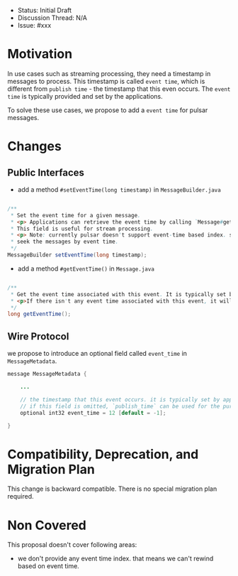 - Status: Initial Draft
- Discussion Thread: N/A
- Issue: #xxx

# Motivation

In use cases such as streaming processing, they need a timestamp in messages to process. This timestamp is called `event time`,
which is different from `publish time` - the timestamp that this even occurs. The `event time` is typically provided and set
by the applications.

To solve these use cases, we propose to add a `event time` for pulsar messages.

# Changes

## Public Interfaces

- add a method `#setEventTime(long timestamp)` in `MessageBuilder.java`

```java

/**
 * Set the event time for a given message.
 * <p> Applications can retrieve the event time by calling `Message#getEventTime()`.
 * This field is useful for stream processing.
 * <p> Note: currently pulsar doesn't support event-time based index. so the subscribers can't
 * seek the messages by event time.
 */
MessageBuilder setEventTime(long timestamp);

```

- add a method `#getEventTime()` in `Message.java`

```java

/**
 * Get the event time associated with this event. It is typically set by the applications.
 * <p>If there isn't any event time associated with this event, it will return `-1`.
 */
long getEventTime();

```

## Wire Protocol

we propose to introduce an optional field called `event_time` in `MessageMetadata`.

```java
message MessageMetadata {

    ...

    // the timestamp that this event occurs. it is typically set by applications.
    // if this field is omitted, `publish_time` can be used for the purpose of `event_time`.
    optional int32 event_time = 12 [default = -1];

}
```

# Compatibility, Deprecation, and Migration Plan

This change is backward compatible. There is no special migration plan required.

# Non Covered

This proposal doesn't cover following areas:

- we don't provide any event time index. that means we can't rewind based on event time.